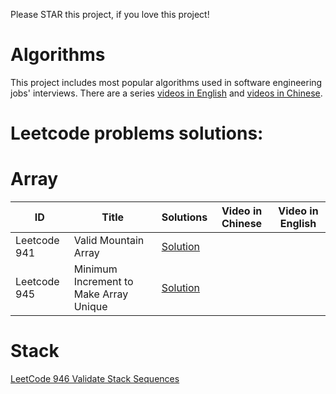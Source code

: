 Please STAR this project, if you love this project!
# Algorithms
This project includes most popular algorithms used in software engineering jobs' interviews.
There are a series [videos in English](https://www.youtube.com/channel/UCJ6HW8dBYPWfuaNwzGwAHmg?view_as=subscriber) and [videos in Chinese](https://www.youtube.com/channel/UCkctdWvmBpLw_fpU58pMquQ?view_as=subscriber).
# Leetcode problems solutions:
# Array
|  ID  |      Title     |   Solutions   | Video in Chinese| Video in English                   
|-----|-----------------|---------------|-----------------|-----------------
|Leetcode 941|Valid Mountain Array|[Solution](https://github.com/ltaocs/Algorithms/blob/master/src/com/ltaocs/array/ValidMoutainArray.java) |
|Leetcode 945|Minimum Increment to Make Array Unique|[Solution](https://github.com/ltaocs/Algorithms/blob/master/src/com/ltaocs/array/MinimusIncrementToMakeArrayUnique.java)
# Stack
[LeetCode 946 Validate Stack Sequences](https://github.com/ltaocs/Algorithms/blob/master/src/com/ltaocs/stack/ValidateStackSequences.java)
